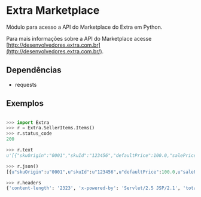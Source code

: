 Extra Marketplace
========================

Módulo para acesso a API do Marketplace do Extra em Python.

Para mais informações sobre a API do Marketplace acesse [http://desenvolvedores.extra.com.br](http://desenvolvedores.extra.com.br/).

## Dependências
- requests

## Exemplos
```python

>>> import Extra
>>> r = Extra.SellerItems.Items()
>>> r.status_code
200

>>> r.text
u'[{"skuOrigin":"0001","skuId":"123456","defaultPrice":100.0,"salePrice":89.0,"availableQuantity":10,"crossDockingTime":0,"installmentId":null,"totalQuantity":10}]'

>>> r.json()
[{u"skuOrigin":u"0001",u"skuId":u"123456",u"defaultPrice":100.0,u"salePrice":89.0,u"availableQuantity":10,u"crossDockingTime":0,u"installmentId":null,u"totalQuantity":10}]

>>> r.headers
{'content-length': '2323', 'x-powered-by': 'Servlet/2.5 JSP/2.1', 'totalrows': '15', 'keep-alive': 'timeout=60, max=898', 'server': 'Apache', 'date': 'Sat, 02 Aug 2014 20:13:20 GMT', 'content-type': 'application/json; charset=utf-8'}
```

